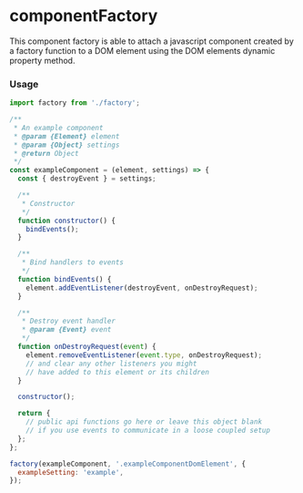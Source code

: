# componentFactory

This component factory is able to attach a javascript component created by a factory function to a DOM element using the DOM elements dynamic property method.

### Usage

```javascript
import factory from './factory';

/**
 * An example component
 * @param {Element} element
 * @param {Object} settings
 * @return Object
 */
const exampleComponent = (element, settings) => {
  const { destroyEvent } = settings;

  /**
   * Constructor
   */
  function constructor() {
    bindEvents();
  }

  /**
   * Bind handlers to events
   */
  function bindEvents() {
    element.addEventListener(destroyEvent, onDestroyRequest);
  }

  /**
   * Destroy event handler
   * @param {Event} event
   */
  function onDestroyRequest(event) {
    element.removeEventListener(event.type, onDestroyRequest);
    // and clear any other listeners you might 
    // have added to this element or its children
  }

  constructor();

  return {
    // public api functions go here or leave this object blank
    // if you use events to communicate in a loose coupled setup
  };
};

factory(exampleComponent, '.exampleComponentDomElement', {
  exampleSetting: 'example',
});
```
